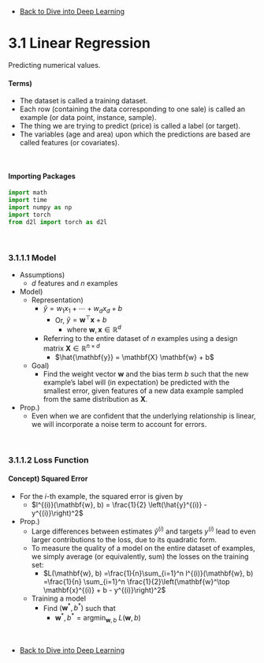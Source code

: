 * [Back to Dive into Deep Learning](../../main.md)

# 3.1 Linear Regression
Predicting numerical values.

#### Terms)
- The dataset is called a training dataset.
- Each row (containing the data corresponding to one sale) is called an example (or data point, instance, sample).
- The thing we are trying to predict (price) is called a label (or target). 
- The variables (age and area) upon which the predictions are based are called features (or covariates).

<br>

#### Importing Packages
```python
import math
import time
import numpy as np
import torch
from d2l import torch as d2l
```

<br>

### 3.1.1.1 Model
- Assumptions)
  - $d$ features and $n$ examples
- Model)
  - Representation)
    - $\hat{y}=w_1x_1 + \cdots + w_dx_d + b$
      - Or, $\hat{y}=\mathbf{w}^{\top}\mathbf{x}+b$
        - where $\mathbf{w}, \mathbf{x} \in \mathbb{R}^d$
    - Referring to the entire dataset of $n$ examples using a design matrix $\mathbf{X} \in \mathbb{R}^{n \times d}$
      - $\hat{\mathbf{y}} = \mathbf{X} \mathbf{w} + b$
  - Goal)
    - Find the weight vector $\mathbf{w}$ and the bias term $b$ such that the new example’s label will (in expectation) be predicted with the smallest error, given features of a new data example sampled from the same distribution as $\mathbf{X}$.
- Prop.)
  - Even when we are confident that the underlying relationship is linear, we will incorporate a noise term to account for errors.


<br>

### 3.1.1.2 Loss Function
#### Concept) Squared Error
- For the $i$-th example, the squared error is given by
  - $l^{(i)}(\mathbf{w}, b) = \frac{1}{2} \left(\hat{y}^{(i)} - y^{(i)}\right)^2$
- Prop.)
  - Large differences between estimates $\hat{y}^{(i)}$ and targets $y^{(i)}$  lead to even larger contributions to the loss, due to its quadratic form.
  - To measure the quality of a model on the entire dataset of examples, we simply average (or equivalently, sum) the losses on the training set:
    - $L(\mathbf{w}, b) =\frac{1}{n}\sum_{i=1}^n l^{(i)}(\mathbf{w}, b) =\frac{1}{n} \sum_{i=1}^n \frac{1}{2}\left(\mathbf{w}^\top \mathbf{x}^{(i)} + b - y^{(i)}\right)^2$
  - Training a model
    - Find $(\mathbf{w}^*, b^*)$ such that
      - $\mathbf{w}^*, b^* = \operatorname*{argmin}_{\mathbf{w}, b}\  L(\mathbf{w}, b)$




<br>

* [Back to Dive into Deep Learning](../../main.md)